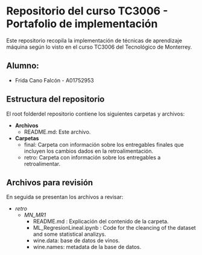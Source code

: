 # Repositorio del curso TC3006 - Portafolio de implementación
Este repositorio recopila la implementación de técnicas de aprendizaje máquina según lo visto en el curso TC3006 del Tecnológico de Monterrey.

## Alumno:
  * Frida Cano Falcón - A01752953
 
## Estructura del repositorio
El root folderdel repositorio contiene los siguientes carpetas y archivos:

* **Archivos**
  * README.md: Este archivo. 
* **Carpetas**
  * final: Carpeta con información sobre los entregables finales que incluyen los cambios dados en la retroalimentación.
  * retro: Carpeta con información sobre los entregables a retroalimentar.

## Archivos para revisión
En seguida se presentan los archivos a revisar: 
* *retro*
	* *MN_MR1*
		* README.md : Explicación del contenido de la carpeta.  
		* ML_RegresionLineal.ipynb : Code for the cleancing of the dataset and some statistical analizys.  
		* wine.data: base de datos de vinos.
		* wine.names: metadata de la base de datos.
  

